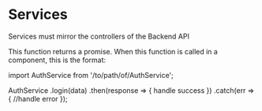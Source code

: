 # Services

Services must mirror the controllers of the Backend API

  This function returns a promise.
  When this function is called in a component, this is the format:

  import AuthService from '/to/path/of/AuthService';

  AuthService
    .login(data)
    .then(response => {
      handle success
    })
    .catch(err => {
      //handle error
    });
